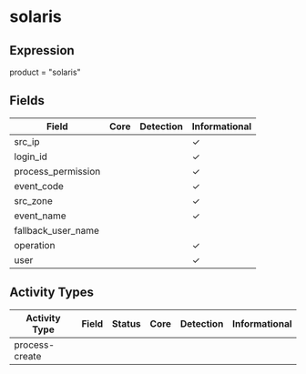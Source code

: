 solaris
=======

Expression
----------

product = "solaris"

Fields
------

| Field              | Core | Detection | Informational |
| ------------------ | ---- | --------- | ------------- |
| src_ip             |      |           | &#10003;      |
| login_id           |      |           | &#10003;      |
| process_permission |      |           | &#10003;      |
| event_code         |      |           | &#10003;      |
| src_zone           |      |           | &#10003;      |
| event_name         |      |           | &#10003;      |
| fallback_user_name |      |           |               |
| operation          |      |           | &#10003;      |
| user               |      |           | &#10003;      |

Activity Types
--------------

| Activity Type  | Field | Status | Core | Detection | Informational |
| -------------- | ----- | ------ | ---- | --------- | ------------- |
| process-create |       |        |      |           |               |

